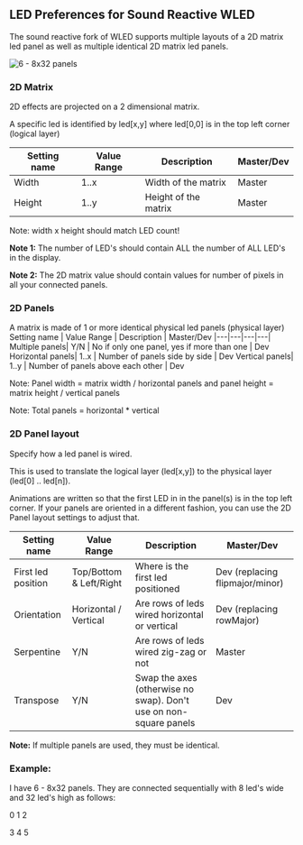 
## LED Preferences for Sound Reactive WLED

The sound reactive fork of WLED supports multiple layouts of a 2D matrix led panel as well as multiple identical 2D matrix led panels.

![6 - 8x32 panels](https://github.com/atuline/WLED/blob/assets/media/panels1.jpg?raw=true)

### 2D Matrix
2D effects are projected on a 2 dimensional matrix. 

A specific led is identified by led[x,y] where led[0,0] is in the top left corner (logical layer)

Setting name | Value Range | Description | Master/Dev
|---|---|---|---|
Width| 1..x | Width of the matrix | Master
Height| 1..y | Height of the matrix | Master

Note: width x height should match LED count! 

**Note 1:** The number of LED's should contain ALL the number of ALL LED's in the display.

**Note 2:** The 2D matrix value should contain values for number of pixels in all your connected panels.

### 2D Panels
A matrix is made of 1 or more identical physical led panels (physical layer)
Setting name | Value Range | Description | Master/Dev
|---|---|---|---|
Multiple panels| Y/N | No if only one panel, yes if more than one | Dev
Horizontal panels| 1..x | Number of panels side by side | Dev 
Vertical panels| 1..y | Number of panels above each other | Dev

Note: Panel width = matrix width / horizontal panels and panel height = matrix height / vertical panels

Note: Total panels = horizontal * vertical

### 2D Panel layout
Specify how a led panel is wired.

This is used to translate the logical layer (led[x,y]) to the physical layer (led[0] .. led[n]). 

Animations are written so that the first LED in in the panel(s) is in the top left corner. If your panels are oriented in a different fashion, you can use the 2D Panel layout settings to adjust that.

Setting name | Value Range | Description | Master/Dev
|---|---|---|---|
First led position| Top/Bottom & Left/Right | Where is the first led positioned | Dev (replacing flipmajor/minor)
Orientation| Horizontal / Vertical | Are rows of leds wired horizontal or vertical | Dev (replacing rowMajor)
Serpentine| Y/N | Are rows of leds wired zig-zag or not | Master
Transpose| Y/N | Swap the axes (otherwise no swap). Don't use on non-square panels | Dev

**Note:** If multiple panels are used, they must be identical.

### Example: 

I have 6 - 8x32 panels. They are connected sequentially with 8 led's wide and 32 led's high as follows:

0 1 2

3 4 5




